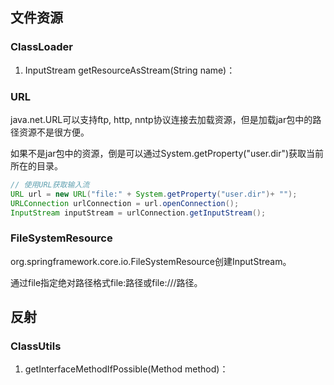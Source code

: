 

## 文件资源



### ClassLoader

1. InputStream getResourceAsStream(String name)：



### URL

java.net.URL可以支持ftp, http, nntp协议连接去加载资源，但是加载jar包中的路径资源不是很方便。

如果不是jar包中的资源，倒是可以通过System.getProperty("user.dir")获取当前所在的目录。

~~~java
// 使用URL获取输入流
URL url = new URL("file:" + System.getProperty("user.dir")+ "");
URLConnection urlConnection = url.openConnection();
InputStream inputStream = urlConnection.getInputStream();

~~~





### FileSystemResource

org.springframework.core.io.FileSystemResource创建InputStream。

通过file指定绝对路径格式file:路径或file:///路径。





## 反射

### ClassUtils

1. getInterfaceMethodIfPossible(Method method)：